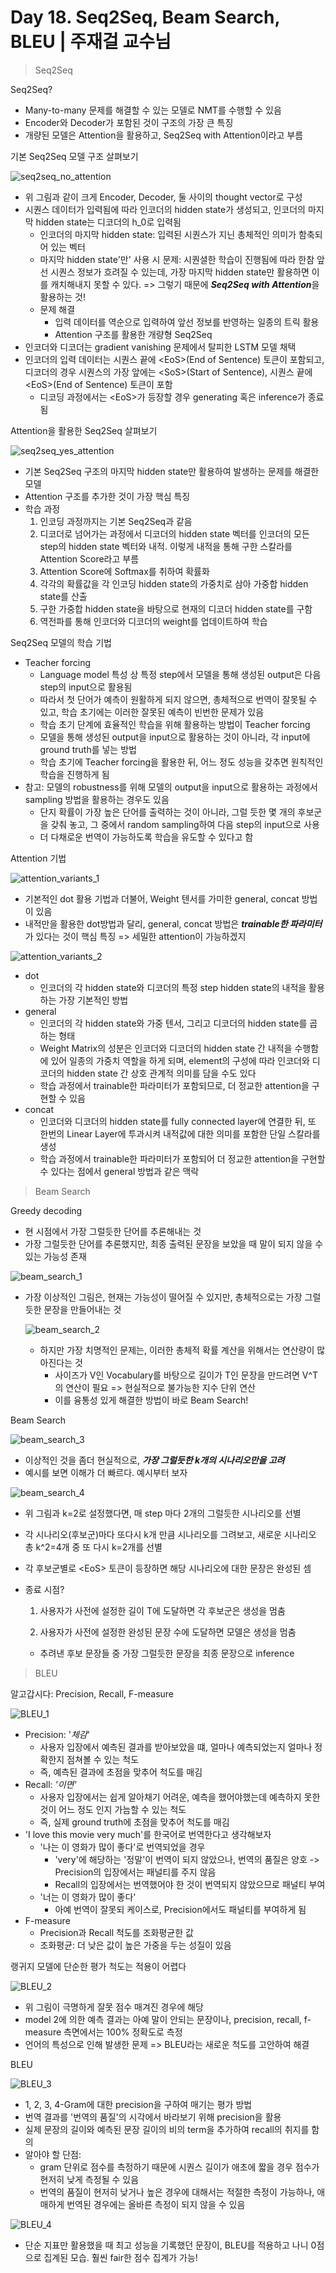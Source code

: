 # Day 18. Seq2Seq, Beam Search, BLEU | 주재걸 교수님

> Seq2Seq

Seq2Seq?

- Many-to-many 문제를 해결할 수 있는 모델로 NMT를 수행할 수 있음
- Encoder와 Decoder가 포함된 것이 구조의 가장 큰 특징
- 개량된 모델은 Attention을 활용하고, Seq2Seq with Attention이라고 부름

기본 Seq2Seq 모델 구조 살펴보기

![seq2seq_no_attention](https://github.com/iloveslowfood/iloveTIL/blob/main/boostcamp_ai/etc/images/week04/seq2seq_no_attention.jpg?raw=true)

- 위 그림과 같이 크게 Encoder, Decoder, 둘 사이의 thought vector로 구성
- 시퀀스 데이터가 입력됨에 따라 인코더의 hidden state가 생성되고, 인코더의 마지막 hidden state는 디코더의 h_0로 입력됨
  - 인코더의 마지막 hidden state: 입력된 시퀀스가 지닌 총체적인 의미가 함축되어 있는 벡터
  - 마지막 hidden state'만' 사용 시 문제: 시퀀셜한 학습이 진행됨에 따라 한참 앞선 시퀀스 정보가 흐려질 수 있는데, 가장 마지막 hidden state만 활용하면 이를 캐치해내지 못할 수 있다. => 그렇기 때문에 ***Seq2Seq with Attention***을 활용하는 것!
  - 문제 해결
    - 입력 데이터를 역순으로 입력하여 앞선 정보를 반영하는 일종의 트릭 활용
    - Attention 구조를 활용한 개량형 Seq2Seq
- 인코더와 디코더는 gradient vanishing 문제에서 탈피한 LSTM 모델 채택 
- 인코더의 입력 데이터는 시퀀스 끝에 \<EoS>(End of Sentence) 토큰이 포함되고, 디코더의 경우 시퀀스의 가장 앞에는 \<SoS>(Start of Sentence), 시퀀스 끝에 \<EoS>(End of Sentence) 토큰이 포함
  - 디코딩 과정에서는 \<EoS>가 등장할 경우 generating 혹은 inference가 종료됨

Attention을 활용한 Seq2Seq 살펴보기

![seq2seq_yes_attention](https://github.com/iloveslowfood/iloveTIL/blob/main/boostcamp_ai/etc/images/week04/seq2seq_yes_attention.jpg?raw=true)

- 기본 Seq2Seq 구조의 마지막 hidden state만 활용하여 발생하는 문제를 해결한 모델
- Attention 구조를 추가한 것이 가장 핵심 특징
- 학습 과정
  1. 인코딩 과정까지는 기본 Seq2Seq과 같음
  2. 디코더로 넘어가는 과정에서 디코더의 hidden state 벡터를 인코더의 모든 step의 hidden state 벡터와 내적. 이렇게 내적을 통해 구한 스칼라를 Attention Score라고 부름
  3. Attention Score에 Softmax를 취하여 확률화
  4. 각각의 확률값을 각 인코딩 hidden state의 가중치로 삼아 가중합 hidden state를 산출
  5. 구한 가중합 hidden state을 바탕으로 현재의 디코더 hidden state를 구함
  6. 역전파를 통해 인코더와 디코더의 weight를 업데이트하여 학습

Seq2Seq 모델의 학습 기법

- Teacher forcing
  - Language model 특성 상 특정 step에서 모델을 통해 생성된 output은 다음 step의 input으로 활용됨
  - 따라서 첫 단어가 예측이 원활하게 되지 않으면, 총체적으로 번역이 잘못될 수 있고, 학습 초기에는 이러한 잘못된 예측이 빈번한 문제가 있음
  - 학습 초기 단계에 효율적인 학습을 위해 활용하는 방법이 Teacher forcing
  - 모델을 통해 생성된 output을 input으로 활용하는 것이 아니라, 각 input에 ground truth를 넣는 방법
  - 학습 초기에 Teacher forcing을 활용한 뒤, 어느 정도 성능을 갖추면 원칙적인 학습을 진행하게 됨
- 참고: 모델의 robustness를 위해 모델의 output을 input으로 활용하는 과정에서 sampling 방법을 활용하는 경우도 있음
  - 단지 확률이 가장 높은 단어를 출력하는 것이 아니라, 그럴 듯한 몇 개의 후보군을 갖춰 놓고, 그 중에서 random sampling하여 다음 step의 input으로 사용
  - 더 다채로운 번역이 가능하도록 학습을 유도할 수 있다고 함

Attention 기법

![attention_variants_1](https://github.com/iloveslowfood/iloveTIL/blob/main/boostcamp_ai/etc/images/week04/attention_variants_1.jpg?raw=true)

- 기본적인 dot 활용 기법과 더불어, Weight 텐서를 가미한 general, concat 방법이 있음
- 내적만을 활용한 dot방법과 달리, general, concat 방법은 ***trainable한 파라미터***가 있다는 것이 핵심 특징 => 세밀한 attention이 가능하겠지

![attention_variants_2](https://github.com/iloveslowfood/iloveTIL/blob/main/boostcamp_ai/etc/images/week04/attention_variants_2.jpg?raw=true)

- dot
  - 인코더의 각 hidden state와 디코더의 특정 step hidden state의 내적을 활용하는 가장 기본적인 방법
- general
  - 인코더의 각 hidden state와 가중 텐서, 그리고 디코더의 hidden state를 곱하는 형태
  - Weight Matrix의 성분은 인코더와 디코더의 hidden state 간 내적을 수행함에 있어 일종의 가중치 역할을 하게 되며, element의 구성에 따라 인코더와 디코더의 hidden state 간 상호 관계적 의미를 담을 수도 있다
  - 학습 과정에서 trainable한 파라미터가 포함되므로, 더 정교한 attention을 구현할 수 있음
- concat
  - 인코더와 디코더의 hidden state를 fully connected layer에 연결한 뒤, 또 한번의 Linear Layer에 투과시켜 내적값에 대한 의미를 포함한 단일 스칼라를 생성
  - 학습 과정에서 trainable한 파라미터가 포함되어 더 정교한 attention을 구현할 수 있다는 점에서 general 방법과 같은 맥락

> Beam Search

Greedy decoding

- 현 시점에서 가장 그럴듯한 단어를 추론해내는 것
- 가장 그럴듯한 단어를 추론했지만, 최종 출력된 문장을 보았을 때 말이 되지 않을 수 있는 가능성 존재

![beam_search_1](https://github.com/iloveslowfood/iloveTIL/blob/main/boostcamp_ai/etc/images/week04/beam_search_1.jpg?raw=true)

- 가장 이상적인 그림은, 현재는 가능성이 떨어질 수 있지만, 총체적으로는 가장 그럴듯한 문장을 만들어내는 것

  ![beam_search_2](https://github.com/iloveslowfood/iloveTIL/blob/main/boostcamp_ai/etc/images/week04/beam_search_2.jpg?raw=true)

  - 하지만 가장 치명적인 문제는, 이러한 총체적 확률 계산을 위해서는 연산량이 많아진다는 것
    - 사이즈가 V인 Vocabulary를 바탕으로 길이가 T인 문장을 만드려면 V^T의 연산이 필요 => 현실적으로 불가능한 지수 단위 연산
    - 이를 융통성 있게 해결한 방법이 바로 Beam Search!

Beam Search

![beam_search_3](https://github.com/iloveslowfood/iloveTIL/blob/main/boostcamp_ai/etc/images/week04/beam_search_3.jpg?raw=true)

- 이상적인 것을 좀더 현실적으로, ***가장 그럴듯한 k개의 시나리오만을 고려***
- 예시를 보면 이해가 더 빠르다. 예시부터 보자

![beam_search_4](https://github.com/iloveslowfood/iloveTIL/blob/main/boostcamp_ai/etc/images/week04/beam_search_4.jpg?raw=true)

- 위 그림과 k=2로 설정했다면, 매 step 마다 2개의 그럴듯한 시나리오를 선별

- 각 시나리오(후보군)마다 또다시 k개 만큼 시나리오를 그려보고, 새로운 시나리오 총 k^2=4개 중 또 다시 k=2개를 선별

- 각 후보군별로 \<EoS> 토큰이 등장하면 해당 시나리오에 대한 문장은 완성된 셈

- 종료 시점?

  1. 사용자가 사전에 설정한 길이 T에 도달하면 각 후보군은 생성을 멈춤

  2. 사용자가 사전에 설정한 완성된 문장 수에 도달하면 모델은 생성을 멈춤

  - 추려낸 후보 문장들 중 가장 그럴듯한 문장을 최종 문장으로 inference

> BLEU

알고갑시다: Precision, Recall, F-measure

![BLEU_1](https://github.com/iloveslowfood/iloveTIL/blob/main/boostcamp_ai/etc/images/week04/BLEU_1.jpg?raw=true)

- Precision: '*체감*'
  - 사용자 입장에서 예측된 결과를 받아보았을 떄, 얼마나 예측되었는지 얼마나 정확한지 점쳐볼 수 있는 척도
  - 즉, 예측된 결과에 초점을 맞추어 척도를 매김
- Recall: *'이면'*
  - 사용자 입장에서는 쉽게 알아채기 어려운, 예측을 했어야했는데 예측하지 못한 것이 어느 정도 인지 가늠할 수 있는 척도
  - 즉, 실제 ground truth에 초점을 맞추어 척도를 매김
- 'I love this movie very much'를 한국어로 번역한다고 생각해보자
  - '나는 이 영화가 많이 좋다'로 번역되었을 경우
    - 'very'에 해당하는 '정말'이 번역이 되지 않았으나, 번역의 품질은 양호 -> Precision의 입장에서는 패널티를 주지 않음
    - Recall의 입장에서는 번역했어야 한 것이 번역되지 않았으므로 패널티 부여
  - '너는 이 영화가 많이 좋다'
    - 아예 번역이 잘못되 케이스로, Precision에서도 패널티를 부여하게 됨
- F-measure
  - Precision과 Recall 척도를 조화평균한 값
  - 조화평균: 더 낮은 값이 높은 가중을 두는 성질이 있음

랭귀지 모델에 단순한 평가 척도는 적용이 어렵다

![BLEU_2](https://github.com/iloveslowfood/iloveTIL/blob/main/boostcamp_ai/etc/images/week04/BLEU_2.jpg?raw=true)

- 위 그림이 극명하게 잘못 점수 매겨진 경우에 해당
- model 2에 의한 예측 결과는 아예 말이 안되는 문장이나, precision, recall, f-measure 측면에서는 100% 정확도로 측정
- 언어의 특성으로 인해 발생한 문제 => BLEU라는 새로운 척도를 고안하여 해결

BLEU

![BLEU_3](https://github.com/iloveslowfood/iloveTIL/blob/main/boostcamp_ai/etc/images/week04/BLEU_3.jpg?raw=true)

- 1, 2, 3, 4-Gram에 대한 precision을 구하여 매기는 평가 방법
- 번역 결과를 '번역의 품질'의 시각에서 바라보기 위해 precision을 활용
- 실제 문장의 길이와 예측된 문장 길이의 비의 term을 추가하여 recall의 취지를 함의
- 알아야 할 단점:
  - gram 단위로 점수를 측정하기 때문에 시퀀스 길이가 애초에 짧을 경우 점수가 현저히 낮게 측정될 수 있음
  - 번역의 품질이 현저히 낮거나 높은 경우에 대해서는 적절한 측정이 가능하나, 애매하게 번역된 경우에는 올바른 측정이 되지 않을 수 있음

![BLEU_4](https://github.com/iloveslowfood/iloveTIL/blob/main/boostcamp_ai/etc/images/week04/BLEU_4.jpg?raw=true)

- 단순 지표만 활용했을 때 최고 성능을 기록했던 문장이, BLEU를 적용하고 나니 0점으로 집계된 모습. 훨씬 fair한 점수 집계가 가능!